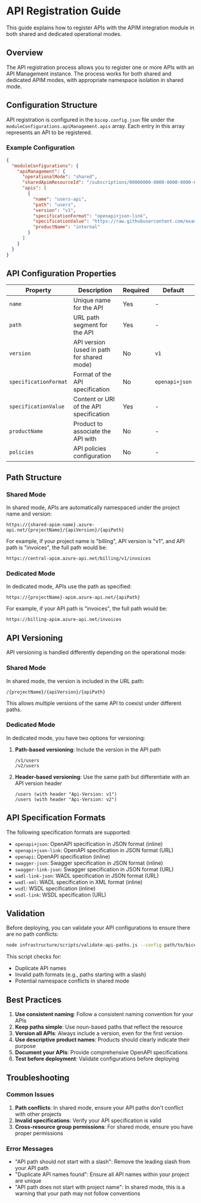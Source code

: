 # API Registration Guide

This guide explains how to register APIs with the APIM integration module in both shared and dedicated operational modes.

## Overview

The API registration process allows you to register one or more APIs with an API Management instance. The process works for both shared and dedicated APIM modes, with appropriate namespace isolation in shared mode.

## Configuration Structure

API registration is configured in the `bicep.config.json` file under the `moduleConfigurations.apiManagement.apis` array. Each entry in this array represents an API to be registered.

### Example Configuration

```json
{
  "moduleConfigurations": {
    "apiManagement": {
      "operationalMode": "shared",
      "sharedApimResourceId": "/subscriptions/00000000-0000-0000-0000-000000000000/resourceGroups/central-apis-rg/providers/Microsoft.ApiManagement/service/central-apim",
      "apis": [
        {
          "name": "users-api",
          "path": "users",
          "version": "v1",
          "specificationFormat": "openapi+json-link",
          "specificationValue": "https://raw.githubusercontent.com/example/apis/main/users-api-spec.json",
          "productName": "internal"
        }
      ]
    }
  }
}
```

## API Configuration Properties

| Property | Description | Required | Default |
|----------|-------------|----------|---------|
| `name` | Unique name for the API | Yes | - |
| `path` | URL path segment for the API | Yes | - |
| `version` | API version (used in path for shared mode) | No | `v1` |
| `specificationFormat` | Format of the API specification | No | `openapi+json` |
| `specificationValue` | Content or URI of the API specification | Yes | - |
| `productName` | Product to associate the API with | No | - |
| `policies` | API policies configuration | No | - |

## Path Structure

### Shared Mode

In shared mode, APIs are automatically namespaced under the project name and version:

```
https://{shared-apim-name}.azure-api.net/{projectName}/{apiVersion}/{apiPath}
```

For example, if your project name is "billing", API version is "v1", and API path is "invoices", the full path would be:

```
https://central-apim.azure-api.net/billing/v1/invoices
```

### Dedicated Mode

In dedicated mode, APIs use the path as specified:

```
https://{projectName}-apim.azure-api.net/{apiPath}
```

For example, if your API path is "invoices", the full path would be:

```
https://billing-apim.azure-api.net/invoices
```

## API Versioning

API versioning is handled differently depending on the operational mode:

### Shared Mode

In shared mode, the version is included in the URL path:

```
/{projectName}/{apiVersion}/{apiPath}
```

This allows multiple versions of the same API to coexist under different paths.

### Dedicated Mode

In dedicated mode, you have two options for versioning:

1. **Path-based versioning**: Include the version in the API path
   ```
   /v1/users
   /v2/users
   ```

2. **Header-based versioning**: Use the same path but differentiate with an API version header
   ```
   /users (with header "Api-Version: v1")
   /users (with header "Api-Version: v2")
   ```

## API Specification Formats

The following specification formats are supported:

- `openapi+json`: OpenAPI specification in JSON format (inline)
- `openapi+json-link`: OpenAPI specification in JSON format (URL)
- `openapi`: OpenAPI specification (inline)
- `swagger-json`: Swagger specification in JSON format (inline)
- `swagger-link-json`: Swagger specification in JSON format (URL)
- `wadl-link-json`: WADL specification in JSON format (URL)
- `wadl-xml`: WADL specification in XML format (inline)
- `wsdl`: WSDL specification (inline)
- `wsdl-link`: WSDL specification (URL)

## Validation

Before deploying, you can validate your API configurations to ensure there are no path conflicts:

```bash
node infrastructure/scripts/validate-api-paths.js --config path/to/bicep.config.json
```

This script checks for:
- Duplicate API names
- Invalid path formats (e.g., paths starting with a slash)
- Potential namespace conflicts in shared mode

## Best Practices

1. **Use consistent naming**: Follow a consistent naming convention for your APIs
2. **Keep paths simple**: Use noun-based paths that reflect the resource
3. **Version all APIs**: Always include a version, even for the first version
4. **Use descriptive product names**: Products should clearly indicate their purpose
5. **Document your APIs**: Provide comprehensive OpenAPI specifications
6. **Test before deployment**: Validate configurations before deploying

## Troubleshooting

### Common Issues

1. **Path conflicts**: In shared mode, ensure your API paths don't conflict with other projects
2. **Invalid specifications**: Verify your API specification is valid
3. **Cross-resource group permissions**: For shared mode, ensure you have proper permissions

### Error Messages

- "API path should not start with a slash": Remove the leading slash from your API path
- "Duplicate API names found": Ensure all API names within your project are unique
- "API path does not start with project name": In shared mode, this is a warning that your path may not follow conventions
